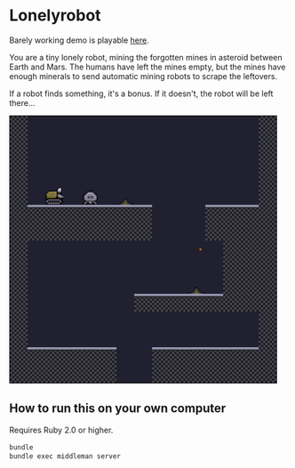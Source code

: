 # Lonelyrobot

Barely working demo is playable [here](http://tuom.as/games/lonelyrobot).

You are a tiny lonely robot, mining the forgotten mines in asteroid between Earth and Mars.
The humans have left the mines empty, but the mines have enough minerals to send automatic mining robots to scrape the leftovers.

If a robot finds something, it's a bonus. If it doesn't, the robot will be left there...

![Screenshot](screenshot1.png)

## How to run this on your own computer

Requires Ruby 2.0 or higher.

```
bundle
bundle exec middleman server
```

